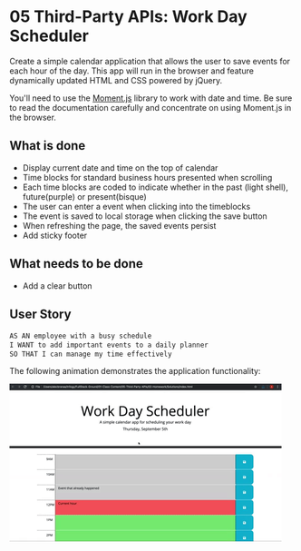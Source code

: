 # 05 Third-Party APIs: Work Day Scheduler

Create a simple calendar application that allows the user to save events for each hour of the day. This app will run in the browser and feature dynamically updated HTML and CSS powered by jQuery.

You'll need to use the [Moment.js](https://momentjs.com/) library to work with date and time. Be sure to read the documentation carefully and concentrate on using Moment.js in the browser.

## What is done
* Display current date and time on the top of calendar
* Time blocks for standard business hours presented when scrolling
* Each time blocks are coded to indicate whether in the past (light shell), future(purple) or present(bisque)
* The user can enter a event when clicking into the timeblocks
* The event is saved to local storage when clicking the save button
* When refreshing the page, the saved events persist
* Add sticky footer

## What needs to be done
* Add a clear button

## User Story

```
AS AN employee with a busy schedule
I WANT to add important events to a daily planner
SO THAT I can manage my time effectively
```

The following animation demonstrates the application functionality:

![day planner demo](./Assets/05-third-party-apis-homework-demo.gif)

